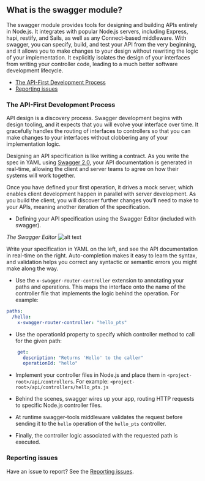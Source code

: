 ## What is the swagger module?
The swagger module provides tools for designing and building APIs entirely in Node.js. It integrates with popular Node.js servers, including Express, hapi, restify, and Sails, as well as any Connect-based middleware. With swagger, you can specify, build, and test your API from the very beginning, and it allows you to make changes to your design without rewriting the logic of your implementation. It explicitly isolates the design of your interfaces from writing your controller code, leading to a much better software development lifecycle. 

* [The API-First Development Process](#sdlc)
* [Reporting issues](#gethelp)

### <a name="sdlc"></a>The API-First Development Process
API design is a discovery process. Swagger development begins with design tooling, and it expects that you will evolve your interface over time. It gracefully handles the routing of interfaces to controllers so that you can make changes to your interfaces without clobbering any of your implementation logic.

Designing an API specification is like writing a contract. As you write the spec in YAML using [Swagger 2.0](https://github.com/OAI/OpenAPI-Specification/blob/master/versions/2.0.md), your API documentation is generated in real-time, allowing the client and server teams to agree on how their systems will work together. 

Once you have defined your first operation, it drives a mock server, which enables  client development happen in parallel with server development. As you build the client, you will discover further changes you'll need to make to your APIs, meaning another iteration of the specification.

* Defining your API specification using the Swagger Editor (included with swagger).

*The Swagger Editor*
![alt text](./images/swagger-editor.png)

Write your specification in YAML on the left, and see the API documentation in real-time on the right. Auto-completion makes it easy to learn the syntax, and validation helps you correct any syntactic or semantic errors you might make along the way.

* Use the `x-swagger-router-controller` extension to annotating your paths and operations. This maps the interface onto the name of the controller file that implements the logic behind the operation. For example:

```yaml
paths:
  /hello:
    x-swagger-router-controller: "hello_pts"  
```

* Use the operationId property to specify which controller method to call for the given path:

```yaml
    get:
      description: "Returns 'Hello' to the caller"
      operationId: "hello"
```

* Implement your controller files in Node.js and place them in `<project-root>/api/controllers`. For example: `<project-root>/api/controllers/hello_pts.js` 

* Behind the scenes, swagger wires up your app, routing HTTP requests to specific Node.js controller files. 

* At runtime swagger-tools middleware validates the request before sending it to the `hello` operation of the `hello_pts` controller. 

* Finally, the controller logic associated with the requested path is executed.

### <a name="gethelp"></a>Reporting issues
Have an issue to report? See the [Reporting issues](./report-issues.md).
